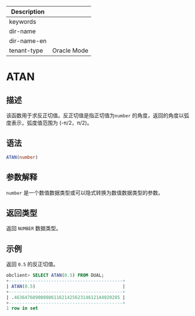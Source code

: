 | Description   |                 |
|---------------|-----------------|
| keywords      |                 |
| dir-name      |                 |
| dir-name-en   |                 |
| tenant-type   | Oracle Mode     |

# ATAN

## 描述

该函数用于求反正切值。反正切值是指正切值为`number` 的角度，返回的角度以弧度表示，弧度值范围为 (-π/2，π/2)。

## 语法

```sql
ATAN(number)
```

## 参数解释

`number` 是一个数值数据类型或可以隐式转换为数值数据类型的参数。

## 返回类型

返回 `NUMBER` 数据类型。

## 示例

返回 `0.5` 的反正切值。

```sql
obclient> SELECT ATAN(0.5) FROM DUAL;
+-------------------------------------------+
| ATAN(0.5)                                 |
+-------------------------------------------+
| .4636476090008061162142562314612144020285 |
+-------------------------------------------+
1 row in set
```
